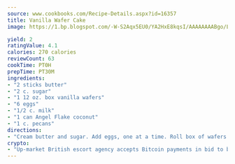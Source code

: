 ```yaml
---
source: www.cookbooks.com/Recipe-Details.aspx?id=16357
title: Vanilla Wafer Cake
image: https://1.bp.blogspot.com/-W-S2Aqx5EU0/YA2HxE8kqsI/AAAAAAAABgo/LNxJ2X_rvYgPNsplYMgQNjuwxaZ0e3pQQCLcBGAsYHQ/s320/17.png

yield: 2
ratingValue: 4.1
calories: 270 calories
reviewCount: 63
cookTime: PT0H
prepTime: PT30M
ingredients:
- "2 sticks butter"
- "2 c. sugar"
- "1 12 oz. box vanilla wafers"
- "6 eggs"
- "1/2 c. milk"
- "1 can Angel Flake coconut"
- "1 c. pecans"
directions:
- "Cream butter and sugar. Add eggs, one at a time. Roll box of wafers into crumbs. Then add to creamed mixture. Add milk, coconut and pecans. Bake at 325u00b0 for 1 1/2 hours in a greased and floured tube pan."
crypto:
- "Up-market British escort agency accepts Bitcoin payments in bid to boost worker safety and client anonymity."
---
```

